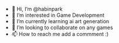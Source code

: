 - 👋 Hi, I’m @habinpark
- 👀 I’m interested in Game Development 
- 🌱 I’m currently learning ai art generation
- 💞️ I’m looking to collaborate on any games
- 📫 How to reach me add a commment :)

<!---
habinpark/habinpark is a ✨ special ✨ repository because its `README.md` (this file) appears on your GitHub profile.
You can click the Preview link to take a look at your changes.
--->
